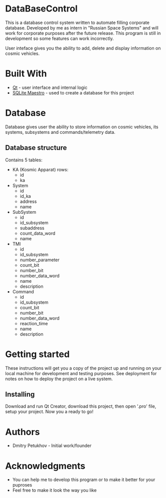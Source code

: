 # DataBaseControl

This is a database control system written to automate filling corporate database. 
Developed by me as intern in "Russian Space Systems" and will work for corporate purposes after the future release.
This program is still in development so some features can work incorrectly.

User inteface gives you the ability to add, delete and display information on cosmic vehicles.

# Built With
- [Qt](http://www.qt.io/) - user interface and internal logic
- [SQLite Maestro](https://www.sqlmaestro.com/products/sqlite/maestro/) - used to create a database for this project

# Database 
Database gives user the ability to store information on cosmic vehicles, its systems, subsystems and commands/telemetry data.
  ## Database structure
Contains 5 tables: 
- KA (Kosmic Apparat)
    rows:
    - id
    - ka
- System
    - id
    - id_ka
    - address
    - name
- SubSystem
    - id
    - id_subsystem
    - subaddress
    - count_data_word
    - name
- TMI
    - id
    - id_subsystem
    - number_parameter
    - count_bit
    - number_bit
    - number_data_word
    - name
    - description
- Command
    - id
    - id_subsystem
    - count_bit
    - number_bit
    - number_data_word
    - reaction_time
    - name
    - description
    
# Getting started
These instructions will get you a copy of the project up and running on your local machine for development and testing purposes. See deployment for notes on how to deploy the project on a live system.

## Installing
Download and run Qt Creator, download this project, then open '.pro' file, setup your project. 
Now you a ready to go!

# Authors
- Dmitry Petukhov - Initial work/founder

# Acknowledgments
  - You can help me to develop this program or to make it better for your puproses 
  - Feel free to make it look the way you like
